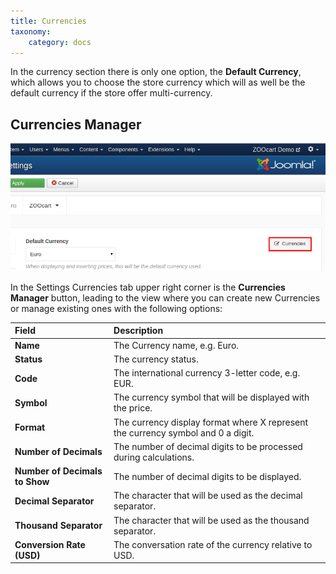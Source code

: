 ```yaml
---
title: Currencies
taxonomy:
    category: docs
---
```


In the currency section there is only one option, the **Default Currency**, which allows you to choose the store currency which will as well be the default currency if the store offer multi-currency.

## Currencies Manager

![Currencies Manager](currencies.png)

In the Settings Currencies tab upper right corner is the **Currencies Manager** button, leading to the view where you can create new Currencies or manage existing ones with the following options:

| Field       | Description |
| :---------- | :---------- |
| **Name** | The Currency name, e.g. Euro. |
| **Status** | The currency status. |
| **Code** | The international currency 3-letter code, e.g. EUR. |
| **Symbol** |  The currency symbol that will be displayed with the price. |
| **Format** | The currency display format where X represent the currency symbol and 0 a digit. |
| **Number of Decimals** | The number of decimal digits to be processed during calculations. |
| **Number of Decimals to Show** | The number of decimal digits to be displayed. |
| **Decimal Separator** | The character that will be used as the decimal separator. |
| **Thousand Separator** | The character that will be used as the thousand separator. |
| **Conversion Rate (USD)** | The conversation rate of the currency relative to USD. |
